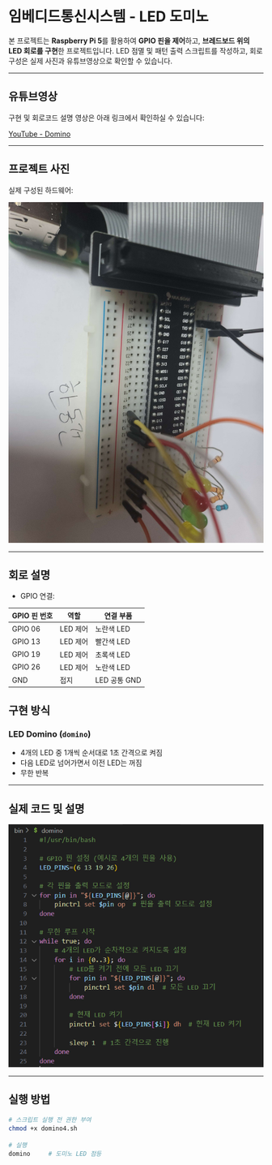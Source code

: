 # 임베디드통신시스템 - LED 도미노

본 프로젝트는 **Raspberry Pi 5**를 활용하여 **GPIO 핀을 제어**하고, **브레드보드 위의 LED 회로를 구현**한 프로젝트입니다. LED 점멸 및 패턴 출력 스크립트를 작성하고, 회로 구성은 실제 사진과 유튜브영상으로 확인할 수 있습니다.

---
## 유튜브영상

구현 및 회로코드 설명 영상은 아래 링크에서 확인하실 수 있습니다:

[YouTube - Domino](https://youtu.be/ntcSlIiXxRw)

---

## 프로젝트 사진

실제 구성된 하드웨어:

![real](https://github.com/Handonggun/week5/blob/main/image/domino.jpg)

---

## 회로 설명

- GPIO 연결:

| GPIO 핀 번호 | 역할    | 연결 부품 |
|--------------|---------|------------|
| GPIO 06      | LED 제어 | 노란색 LED |
| GPIO 13      | LED 제어 | 빨간색 LED |
| GPIO 19      | LED 제어 | 초록색 LED |
| GPIO 26      | LED 제어 | 노란색 LED |
| GND          | 접지     | LED 공통 GND |

## 구현 방식

### **LED Domino (`domino`)**
- 4개의 LED 중 1개씩 순서대로 1초 간격으로 켜짐
- 다음 LED로 넘어가면서 이전 LED는 꺼짐
- 무한 반복

---

## 실제 코드 및 설명

![real](https://github.com/Handonggun/week5/blob/main/image/domino_code.PNG)

---

## 실행 방법

```bash
# 스크립트 실행 전 권한 부여
chmod +x domino4.sh

# 실행
domino     # 도미노 LED 점등
